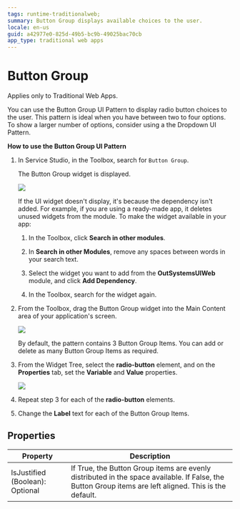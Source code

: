 ```yaml
---
tags: runtime-traditionalweb; 
summary: Button Group displays available choices to the user.
locale: en-us
guid: a42977e0-825d-49b5-bc9b-49025bac70cb
app_type: traditional web apps
---
```


# Button Group

<div class="info" markdown="1">

Applies only to Traditional Web Apps.

</div>

You can use the Button Group UI Pattern to display radio button choices to the user. This pattern is ideal when you have between two to four options. To show a larger number of options, consider using a the Dropdown UI Pattern.

**How to use the Button Group UI Pattern**

1. In Service Studio, in the Toolbox, search for `Button Group`.

    The Button Group widget is displayed.

    ![](<images/buttongroup-image-1.png>)

    If the UI widget doesn't display, it's because the dependency isn't added. For example, if you are using a ready-made app, it deletes unused widgets from the module. To make the widget available in your app:

    1. In the Toolbox, click **Search in other modules**.

    1. In **Search in other Modules**, remove any spaces between words in your search text.
    
    1. Select the widget you want to add from the **OutSystemsUIWeb** module, and click **Add Dependency**. 
    
    1. In the Toolbox, search for the widget again.

1. From the Toolbox, drag the Button Group widget into the Main Content area of your application's screen.

     ![](<images/buttongroup-image-2.png>)

    By default, the pattern contains 3 Button Group Items. You can add or delete as many Button Group Items as required.

1. From the Widget Tree, select the **radio-button** element, and on the **Properties** tab, set the **Variable** and **Value** properties.

    ![](<images/buttongroup-image-3.png>)

1. Repeat step 3 for each of the **radio-button** elements.

1. Change the **Label** text for each of the Button Group Items.

## Properties

| **Property** |  **Description** | 
|---|---|
| IsJustified (Boolean): Optional  | If True, the Button Group items are evenly distributed in the space available. If False, the Button Group items are left aligned. This is the default. |

